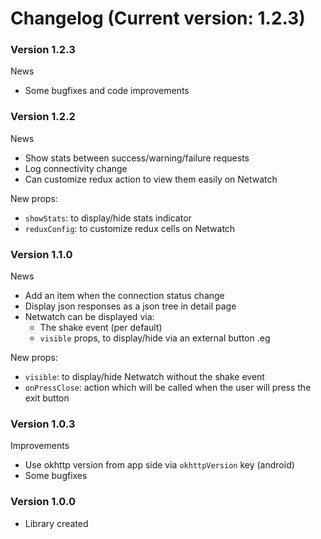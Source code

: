 # Changelog (Current version: 1.2.3)

### Version 1.2.3

News
- Some bugfixes and code improvements

### Version 1.2.2

News
- Show stats between success/warning/failure requests
- Log connectivity change
- Can customize redux action to view them easily on Netwatch

New props:
- `showStats`: to display/hide stats indicator
- `reduxConfig`: to customize redux cells on Netwatch

### Version 1.1.0

News
- Add an item when the connection status change
- Display json responses as a json tree in detail page
- Netwatch can be displayed via:
    - The shake event (per default)
    - `visible` props, to display/hide via an external button .eg

New props:
- `visible`: to display/hide Netwatch without the shake event
- `onPressClose`: action which will be called when the user will press the exit button

### Version 1.0.3

Improvements
- Use okhttp version from app side via `okhttpVersion` key (android)
- Some bugfixes

### Version 1.0.0
- Library created
